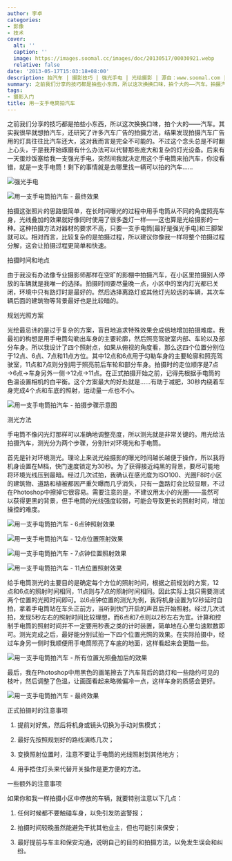 ```yaml
---
author: 李卓
categories:
- 影像
- 技术
cover:
  alt: ''
  caption: ''
  image: https://images.soomal.cc/images/doc/20130517/00030921.webp
  relative: false
date: '2013-05-17T15:03:18+08:00'
description: 拍汽车 | 摄影技巧 | 强光手电 | 光绘摄影 | 源自：www.soomal.com | 版权：原创 |  平均/总评分：09.81/157
summary: 之前我们分享的技巧都是拍些小东西，所以这次换换口味，拍个大的――汽车。拍摄汽车往往需要非常巨大的光源设备，而且不止一个，这对普通人而言几乎是不可能的。所以我们这次要用一支手电筒来拍，你没看错，就是一支手电筒！剩下的事情就是去哪里找一辆可以拍的汽车……
tags:
- 摄影入门
title: 用一支手电筒拍汽车
---
```


之前我们分享的技巧都是拍些小东西，所以这次换换口味，拍个大的――汽车。其实我很早就想拍汽车，还研究了许多汽车广告的拍摄方法，结果发现拍摄汽车广告用的灯具往往比汽车还大，这对我而言是完全不可能的。不过这个念头总是不时翻上心头，于是我开始琢磨有什么办法可以代替那些庞大和复杂的灯光设备。后来有一天蛋炒饭塞给我一支强光手电，突然间我就决定用这个手电筒来拍汽车，你没看错，就是一支手电筒！剩下的事情就是去哪里找一辆可以拍的汽车……



![强光手电](https://images.soomal.cc/images/doc/20130517/00030922.webp)



![用一支手电筒拍汽车 - 最终效果](https://images.soomal.cc/images/doc/20130517/00030928.webp)



拍摄这张照片的思路很简单，在长时间曝光的过程中用手电筒从不同的角度照亮车身，光线叠加的效果就好像同时使用了很多盏灯一样――这也算是光绘摄影的一种。这种拍摄方法对器材的要求不高，只要一支手电筒[最好是强光手电]和三脚架就可以。相对而言，比较复杂的是拍摄过程，所以建议你像我一样将整个拍摄过程分解，这会让拍摄过程更简单和快速。



拍摄时间和地点



由于我没有办法像专业摄影师那样在空旷的影棚中拍摄汽车，在小区里拍摄别人停放的车辆就是我唯一的选择。拍摄时间要尽量晚一点，小区中的室内灯光都已关闭，环境中只有路灯时是最好的。然后选择离路灯或其他灯光较远的车辆，其次车辆后面的建筑物等背景最好也是比较暗的。



规划光照方案



光绘最忌讳的是过于复杂的方案，盲目地追求特殊效果会成倍地增加拍摄难度。我最初的构想是用手电筒勾勒出车身的主要轮廓，然后照亮驾驶室内部、车轮以及部分车身。所以我设计了四个照射点，如果从俯视的角度看，那么这四个位置分别位于12点、6点、7点和11点方位。其中12点和6点用于勾勒车身的主要轮廓和照亮驾驶室，11点和7点则分别用于照亮前后车轮和部分车身。拍摄时的走位顺序是7点→6点→车身另外一侧→12点→11点。在正式拍摄开始之前，记得先根据手电筒的色温设置相机的白平衡。这个方案最大的好处就是……有助于减肥，30秒内绕着车身完成4个点和车底的照射，运动量一点也不小。



![用一支手电筒拍汽车 - 拍摄步骤示意图](https://images.soomal.cc/images/doc/20130517/00030923.webp)



测光方法



手电筒不像闪光灯那样可以准确地调整亮度，所以测光就是非常关键的。用光绘法拍摄汽车，测光分为两个步骤，分别针对环境光和手电筒。



首先是针对环境测光。理论上来说光绘摄影的曝光时间越长越便于操作，所以我将机身设置在M档，快门速度锁定为30秒。为了获得接近纯黑的背景，要尽可能地将环境光线压到最暗。经过几次试拍，我确认在感光度为ISO100、光圈F8时小区的建筑物、道路和植被都因严重欠曝而几乎消失，只有一盏路灯会比较显眼，不过在Photoshop中擦掉它很容易。需要注意的是，不建议用太小的光圈――虽然可以获得更黑的背景，但手电筒的光线强度较弱，可能会导致更长的照射时间，增加操控的难度。



![用一支手电筒拍汽车 - 6点钟照射效果](https://images.soomal.cc/images/doc/20130517/00030924.webp)



![用一支手电筒拍汽车 - 12点位置照射效果](https://images.soomal.cc/images/doc/20130517/00030925.webp)



![用一支手电筒拍汽车 - 7点钟位置照射效果](https://images.soomal.cc/images/doc/20130517/00030926.webp)



![用一支手电筒拍汽车 - 11点位置照射效果](https://images.soomal.cc/images/doc/20130517/00030927.webp)



给手电筒测光的主要目的是确定每个方位的照射时间，根据之前规划的方案，12点和6点的照射时间相同，11点则与7点的照射时间相同。因此实际上我只需要测试两个位置的光照时间即可。以6点钟位置的测光为例，我将机身设置为12秒延时自拍，拿着手电筒站在车头正前方，当听到快门开启的声音后开始照射。经过几次试拍，发现5秒左右的照射时间比较理想，而6点和7点则以2秒左右为宜。计算和控制手电筒的照射时间并不一定要用秒表之类的计时装置，简单地在心里匀速默数即可。测光完成之后，最好能分别试拍一下四个位置光照的效果。在实际拍摄中，经过车身另一侧时我顺便用手电筒照亮了车底的地面，这样看起来会更酷一些。



![用一支手电筒拍汽车 - 所有位置光照叠加后的效果](https://images.soomal.cc/images/doc/20130517/00030929.webp)



最后，我在Photoshop中用黑色的画笔擦去了汽车背后的路灯和一些隐约可见的枝叶，然后调整了色温，让画面看起来略微偏冷一点，这样车身的质感会更好。



![用一支手电筒拍汽车 - 最终效果](https://images.soomal.cc/images/doc/20130517/00030928.webp)



正式拍摄时的注意事项



1. 提前对好焦，然后将机身或镜头切换为手动对焦模式；



2. 最好先按照规划好的路线演练几次；



3. 变换照射位置时，注意不要让手电筒的光线照射到其他地方；



4. 用手捂住灯头来代替开关操作是更方便的方法。



一些额外的注意事项



如果你和我一样拍摄小区中停放的车辆，就要特别注意以下几点：



1. 任何时候都不要触碰车身，以免引发防盗警报；



2. 拍摄时间较晚虽然能避免干扰其他业主，但也可能引来保安；



3. 最好提前与车主和保安沟通，说明自己的目的和拍摄方法，以免发生误会和纠纷。